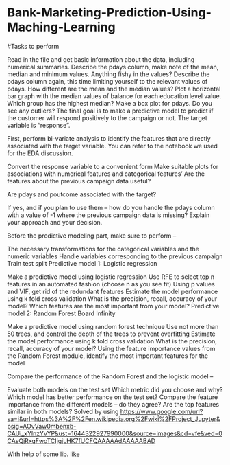 # Bank-Marketing-Prediction-Using-Maching-Learning
#Tasks to perform

Read in the file and get basic information about the data, including numerical summaries.
Describe the pdays column, make note of the mean, median and minimum values. Anything fishy in the values?
Describe the pdays column again, this time limiting yourself to the relevant values of pdays. How different are the mean and the median values?
Plot a horizontal bar graph with the median values of balance for each education level value. Which group has the highest median?
Make a box plot for pdays. Do you see any outliers?
The final goal is to make a predictive model to predict if the customer will respond positively to the campaign or not. The target variable is “response”.

First, perform bi-variate analysis to identify the features that are directly associated with the target variable. You can refer to the notebook we used for the EDA discussion.

Convert the response variable to a convenient form
Make suitable plots for associations with numerical features and categorical features’
Are the features about the previous campaign data useful?

Are pdays and poutcome associated with the target?

If yes, and if you plan to use them – how do you handle the pdays column with a value of -1 where the previous campaign data is missing? Explain your approach and your decision.

Before the predictive modeling part, make sure to perform –

The necessary transformations for the categorical variables and the numeric variables
Handle variables corresponding to the previous campaign
Train test split
Predictive model 1: Logistic regression

Make a predictive model using logistic regression
Use RFE to select top n features in an automated fashion (choose n as you see fit)
Using p values and VIF, get rid of the redundant features
Estimate the model performance using k fold cross validation
What is the precision, recall, accuracy of your model?
Which features are the most important from your model?
Predictive model 2: Random Forest Board Infinity

Make a predictive model using random forest technique
Use not more than 50 trees, and control the depth of the trees to prevent overfitting
Estimate the model performance using k fold cross validation
What is the precision, recall, accuracy of your model?
Using the feature importance values from the Random Forest module, identify the most
important features for the model

Compare the performance of the Random Forest and the logistic model –

Evaluate both models on the test set
Which metric did you choose and why?
Which model has better performance on the test set?
Compare the feature importance from the different models – do they agree? Are the top features similar in both models?
Solved by using
https://www.google.com/url?sa=i&url=https%3A%2F%2Fen.wikipedia.org%2Fwiki%2FProject_Jupyter&psig=AOvVaw0mbenxb-CAUi_xYlnzYvYP&ust=1644322927990000&source=images&cd=vfe&ved=0CAsQjRxqFwoTCIjgjLHK7fUCFQAAAAAdAAAAABAD

With help of some lib. like
